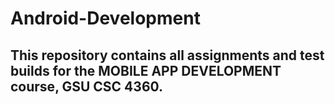 # Android-Development
## This repository contains all assignments and test builds for the MOBILE APP DEVELOPMENT course, GSU CSC 4360.
